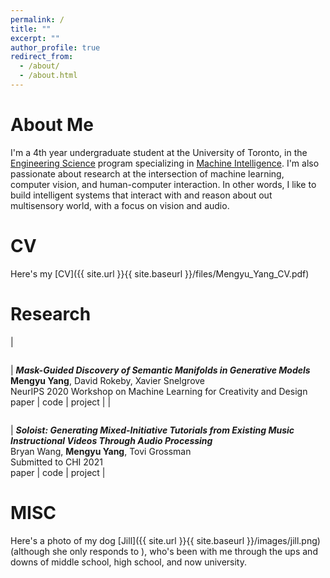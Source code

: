 ```yaml
---
permalink: /
title: ""
excerpt: ""
author_profile: true
redirect_from: 
  - /about/
  - /about.html
---
```


About Me
======
I'm a 4th year undergraduate student at the University of Toronto, in the [Engineering Science](https://engsci.utoronto.ca/explore_our_program/about_engsci/) program specializing in [Machine Intelligence](https://engsci.utoronto.ca/explore_our_program/majors/machine-intelligence/). I'm also passionate about research at the intersection of machine learning, computer vision, and human-computer interaction. In other words, I like to build intelligent systems that interact with and reason about out multisensory world, with a focus on vision and audio. 

CV
======
Here's my [CV]({{ site.url }}{{ site.baseurl }}/files/Mengyu_Yang_CV.pdf)

Research 
======
| <figure style="width: 300px"> <img src="{{ site.url }}{{ site.baseurl }}/images/valley.gif" alt=""> </figure> | ***Mask-Guided Discovery of Semantic Manifolds in Generative Models***<br/>**Mengyu Yang**, David Rokeby, Xavier Snelgrove <br/> NeurIPS 2020 Workshop on Machine Learning for Creativity and Design <br/> paper \| code \| project |
| <figure style="width: 300px"> <img src="{{ site.url }}{{ site.baseurl }}/images/guitar.png" alt=""> </figure> | ***Soloist: Generating Mixed-Initiative Tutorials from Existing Music Instructional Videos Through Audio Processing***<br/>Bryan Wang, **Mengyu Yang**, Tovi Grossman <br/> Submitted to CHI 2021 <br/> paper \| code \| project |

MISC
======
Here's a photo of my dog [Jill]({{ site.url }}{{ site.baseurl }}/images/jill.png) (although she only responds to ), who's been with me through the ups and downs of middle school, high school, and now university. 
